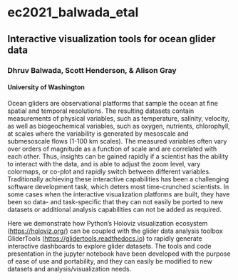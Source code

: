 # ec2021_balwada_etal

## Interactive visualization tools for ocean glider data

### Dhruv Balwada, Scott Henderson, & Alison Gray
#### University of Washington

Ocean gliders are observational platforms that sample the ocean at fine spatial and temporal resolutions. The resulting datasets contain measurements of physical variables, such as temperature, salinity, velocity, as well as biogeochemical variables, such as oxygen, nutrients, chlorophyll, at scales where the variability is generated by mesoscale and submesoscale flows (1-100 km scales). The measured variables often vary over orders of magnitude as a function of scale and are correlated with each other. Thus, insights can be gained rapidly if a scientist has the ability to interact with the data, and is able to adjust the zoom level, vary colormaps, or co-plot and rapidly switch between different variables. Traditionally achieving these interactive capabilities has been a challenging software development task, which deters most time-crunched scientists. In some cases when the interactive visualization platforms are built, they have been so data- and task-specific that they can not easily be ported to new datasets or additional analysis capabilities can not be added as required. 

Here we demonstrate how Python’s Holoviz visualization ecosystem (https://holoviz.org/) can be coupled with the glider data analysis toolbox GliderTools (https://glidertools.readthedocs.io) to rapidly generate interactive dashboards to explore glider datasets. The tools and code presentation in the jupyter notebook have been developed with the purpose of ease of use and portability, and they can easily be modified to new datasets and analysis/visualization needs.
